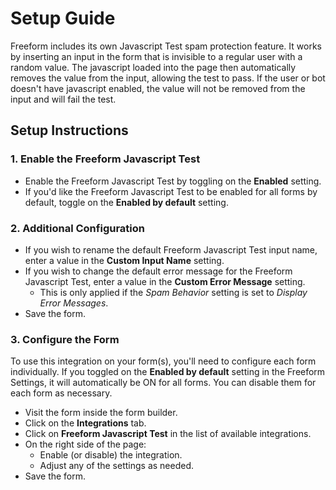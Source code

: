 # Setup Guide

Freeform includes its own Javascript Test spam protection feature. It works by inserting an input in the form that is invisible to a regular user with a random value. The javascript loaded into the page then automatically removes the value from the input, allowing the test to pass. If the user or bot doesn't have javascript enabled, the value will not be removed from the input and will fail the test.

## Setup Instructions

### 1. Enable the Freeform Javascript Test

- Enable the Freeform Javascript Test by toggling on the **Enabled** setting.
- If you'd like the Freeform Javascript Test to be enabled for all forms by default, toggle on the **Enabled by default** setting.

### 2. Additional Configuration

- If you wish to rename the default Freeform Javascript Test input name, enter a value in the **Custom Input Name** setting.
- If you wish to change the default error message for the Freeform Javascript Test, enter a value in the **Custom Error Message** setting.
    - This is only applied if the _Spam Behavior_ setting is set to _Display Error Messages_.
- Save the form.

### 3. Configure the Form
To use this integration on your form(s), you'll need to configure each form individually. If you toggled on the **Enabled by default** setting in the Freeform Settings, it will automatically be ON for all forms. You can disable them for each form as necessary.

- Visit the form inside the form builder.
- Click on the **Integrations** tab.
- Click on **Freeform Javascript Test** in the list of available integrations.
- On the right side of the page:
    - Enable (or disable) the integration.
    - Adjust any of the settings as needed.
- Save the form.